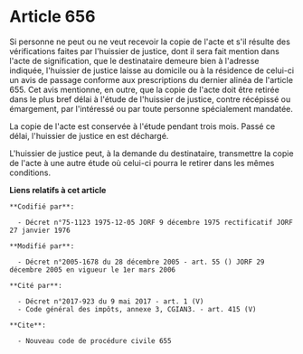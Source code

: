 # Article 656

Si personne ne peut ou ne veut recevoir la copie de l'acte et s'il résulte des vérifications faites par l'huissier de
justice, dont il sera fait mention dans l'acte de signification, que le destinataire demeure bien à l'adresse indiquée,
l'huissier de justice laisse au domicile ou à la résidence de celui-ci un avis de passage conforme aux prescriptions du
dernier alinéa de l'article 655. Cet avis mentionne, en outre, que la copie de l'acte doit être retirée dans le plus bref
délai à l'étude de l'huissier de justice, contre récépissé ou émargement, par l'intéressé ou par toute personne spécialement
mandatée.

La copie de l'acte est conservée à l'étude pendant trois mois. Passé ce délai, l'huissier de justice en est déchargé.

L'huissier de justice peut, à la demande du destinataire, transmettre la copie de l'acte à une autre étude où celui-ci pourra
le retirer dans les mêmes conditions.

**Liens relatifs à cet article**

	**Codifié par**:

	  - Décret n°75-1123 1975-12-05 JORF 9 décembre 1975 rectificatif JORF 27 janvier 1976

	**Modifié par**:

	  - Décret n°2005-1678 du 28 décembre 2005 - art. 55 () JORF 29 décembre 2005 en vigueur le 1er mars 2006

	**Cité par**:

	  - Décret n°2017-923 du 9 mai 2017 - art. 1 (V)
	  - Code général des impôts, annexe 3, CGIAN3. - art. 415 (V)

	**Cite**:

	  - Nouveau code de procédure civile 655
